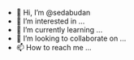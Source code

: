 - 👋 Hi, I’m @sedabudan
- 👀 I’m interested in ...
- 🌱 I’m currently learning ...
- 💞️ I’m looking to collaborate on ...
- 📫 How to reach me ...

<!---
sedabudan/sedabudan is a ✨ special ✨ repository because its `README.md` (this file) appears on your GitHub profile.
You can click the Preview link to take a look at your changes.
--->
